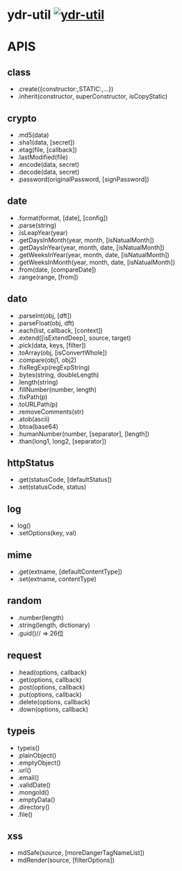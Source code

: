 # ydr-util [![ydr-util](https://img.shields.io/npm/v/ydr-util.svg?style=flat)](https://npmjs.org/package/ydr-util)

# APIS

## class
- .create({constructor:,STATIC:,...})
- .inherit(constructor, superConstructor, isCopyStatic)


## crypto
- .md5(data)
- .sha1(data, [secret])
- .etag(file, [callback])
- .lastModified(file)
- .encode(data, secret)
- .decode(data, secret)
- .password(originalPassword, [signPassword])


## date
- .format(format, [date], [config])
- .parse(string)
- .isLeapYear(year)
- .getDaysInMonth(year, month, [isNatualMonth])
- .getDaysInYear(year, month, date, [isNatualMonth])
- .getWeeksInYear(year, month, date, [isNatualMonth])
- .getWeeksInMonth(year, month, date, [isNatualMonth])
- .from(date, [compareDate])
- .range(range, [from])


## dato
- .parseInt(obj, [dft])
- .parseFloat(obj, dft)
- .each(list, callback, [context])
- .extend([isExtendDeep], source, target)
- .pick(data, keys, [filter])
- .toArray(obj, [isConvertWhole])
- .compare(obj1, obj2)
- .fixRegExp(regExpString)
- .bytes(string, doubleLength)
- .length(string)
- .fillNumber(number, length)
- .fixPath(p)
- .toURLPath(p)
- .removeComments(str)
- .atob(ascii)
- .btoa(base64)
- .humanNumber(number, [separator], [length])
- .than(long1, long2, [separator])


## httpStatus
- .get(statusCode, [defaultStatus])
- .set(statusCode, status)


## log
- log()
- .setOptions(key, val)


## mime
- .get(extname, [defaultContentType])
- .set(extname, contentType)


## random
- .number(length)
- .string(length, dictionary)
- .guid()// => 26位


## request
- .head(options, callback)
- .get(options, callback)
- .post(options, callback)
- .put(options, callback)
- .delete(options, callback)
- .down(options, callback)


## typeis
- typeis()
- .plainObject()
- .emptyObject()
- .url()
- .email()
- .validDate()
- .mongoId()
- .emptyData()
- .directory()
- .file()


## xss
- mdSafe(source, [moreDangerTagNameList])
- mdRender(source, [filterOptions])
